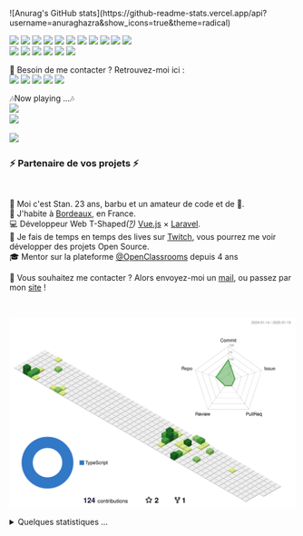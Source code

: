<p>
![Anurag's GitHub stats](https://github-readme-stats.vercel.app/api?username=anuraghazra&show_icons=true&theme=radical)

  <p>
    <img src="https://img.shields.io/badge/-Visual%20Studio%20Code-23A9F2?style=flat-square&logo=Visual%20Studio%20Code&logoColor=white"/>
    <img src="https://img.shields.io/badge/-Github-181717?style=flat-square&logo=GitHub&logoColor=white"/>
    <img src="https://img.shields.io/badge/-Git-F44D27?style=flat-square&logo=Git&logoColor=white"/>
    <img src="https://img.shields.io/badge/-NPM-CB3837?style=flat-square&logo=NPM&logoColor=white"/>
    <img src="https://img.shields.io/badge/-Apache-D22128?style=flat-square&logo=Apache&logoColor=white"/>
    <img src="https://img.shields.io/badge/-Trello-0079BF?style=flat-square&logo=Trello&logoColor=white"/>
    <img src="https://img.shields.io/badge/-Slack-E01563?style=flat-square&logo=Slack&logoColor=white"/>
    <img src="https://img.shields.io/badge/-Sketch-FA6400?style=flat-square&logo=Sketch&logoColor=white"/>
    <img src="https://img.shields.io/badge/-MySQL-F29111?style=flat-square&logo=MySQL&logoColor=white"/>
    <img src="https://img.shields.io/badge/-Insomnia-5849BE?style=flat-square&logo=Insomnia&logoColor=white"/>
    <img src="https://img.shields.io/badge/-Notion-000000?style=flat-square&logo=Notion&logoColor=white"/><br/>
    <img src="https://img.shields.io/badge/-Laravel-F55247?style=flat-square&logo=Laravel&logoColor=white"/>
    <img src="https://img.shields.io/badge/-ESLint-4B32C3?style=flat-square&logo=ESLint&logoColor=white"/>
    <img src="https://img.shields.io/badge/-HTML5-E34F26?style=flat-square&logo=HTML5&logoColor=white"/>
    <img src="https://img.shields.io/badge/redis-%23DD0031.svg?style=for-the-badge&logo=redis&logoColor=white"/>
    <img src="https://img.shields.io/badge/-Debian-A80030?style=flat-square&logo=Debian&logoColor=white"/>
    <img src="https://img.shields.io/badge/MongoDB-%234ea94b.svg?style=for-the-badge&logo=mongodb&logoColor=white"/>
  </p>
</p>
<p>
  📣 Besoin de me contacter ? Retrouvez-moi ici :<br/>
  <a href="mailto:contact@daniels-roth-stan.fr?subject=[GitHub]%20🔥%20Prise%20de%20contact&body=Bonjour%20Stan%2C%0A%0AJe%20viens%20vers%20toi%20aujourd%27hui%20apr%C3%A8s%20avoir%20vu%20ton%20profil%20GitHub%20pour%20..."><img src="https://img.shields.io/badge/e‑mail-D14836.svg?style=for-the-badge&logo=GMail&logoColor=white"/></a>
  <a href="https://instagram.com/mrstandu33"><img src="https://img.shields.io/badge/instagram-E4405F.svg?style=for-the-badge&logo=instagram&logoColor=white"/></a>
  <a href="https://twitch.tv/mrstandu33"><img src="https://img.shields.io/badge/twitch-9146FF.svg?style=for-the-badge&logo=twitch&logoColor=white"/></a>
  <a href="https://linkedin.com/in/stan-daniels-roth-278478127"><img src="https://img.shields.io/badge/linkedin-0077B5.svg?style=for-the-badge&logo=linkedin&logoColor=white"/></a>
  <a href="https://twitter.com/mrstandu33"><img src="https://img.shields.io/badge/twitter-1DA1F2.svg?style=for-the-badge&logo=twitter&logoColor=white"/></a>
</p>
<p>
  🎶Now playing ...🎶<br/>
  <a href="http://spotify-informer.daniels-roth-stan.fr/">
    <img height="75" src="http://spotify-informer.daniels-roth-stan.fr/api"/>
  </a><br/>
  <a href="https://github.com/MrStanDu33/spotify-informer"><img src="https://img.shields.io/badge/built%20with%20MrStanDu33%2Fspotify‑informer-1ED760.svg?style=flat-square&logo=spotify&logoColor=white"/></a><br/>
</p>

<img src="http://views.whatilearened.today/views/github/MrStanDu33/views.svg"/>
<h3>⚡️ Partenaire de vos projets ⚡️</h3><br/>
<p>
  🧔 Moi c'est <bold>Stan</bold>. 23 ans, barbu et un amateur de code et de 🍺.<br/>
  💼 J'habite à <a href="https://www.google.com/maps?q=bordeaux">Bordeaux</a>, en France.<br/>
  💻 Développeur Web <bold>T-Shaped</bold><em>(<a href="https://letslearnabout.net/blog/what-it-is-a-t-shaped-developer-and-why-you-should-be-one">?</a>)</em> <bold><a href="https://vuejs.org">Vue.js</a></bold> × <bold><a href="https://laravel.com">Laravel</a></bold>.<br/>
  🎥 Je fais de temps en temps des lives sur <a href="https://twitch.tv/mrstandu33">Twitch</a>, vous pourrez me voir développer des projets Open Source. <br/>
  🎓 Mentor sur la plateforme <a href="https://github.com/OpenClassrooms">@OpenClassrooms</a> depuis 4 ans
</p>
<p>
  🔗 Vous souhaitez me contacter ? Alors envoyez-moi un <a href="mailto:contact@daniels-roth-stan.fr?subject=[GitHub]%20🔥%20Prise%20de%20contact&body=Bonjour%20Stan%2C%0A%0AJe%20viens%20vers%20toi%20aujourd%27hui%20apr%C3%A8s%20avoir%20vu%20ton%20profil%20GitHub%20pour%20...">mail</a>, ou passez par mon <a href="https://daniels-roth-stan.fr">site</a> !
</p><br/>

![](./profile-3d-contrib/profile-green-animate.svg)

<details>
  <summary>Quelques statistiques ...</summary><br/>

<!--START_SECTION:waka-->
![Code Time](http://img.shields.io/badge/Code%20Time-2%2C357%20hrs%207%20mins-blue)

![Profile Views](http://img.shields.io/badge/Profile%20Views-0-blue)

**🐱 My GitHub Data** 

> 📦 617.8 kB Used in GitHub's Storage 
 > 
> 🏆 0 Contributions in the Year 2025
 > 
> 🚫 Not Opted to Hire
 > 
> 📜 18 Public Repositories 
 > 
> 🔑 41 Private Repositories 
 > 
**I'm an Early 🐤** 

```text
🌞 Morning                1244 commits        ████░░░░░░░░░░░░░░░░░░░░░   16.54 % 
🌆 Daytime                2671 commits        █████████░░░░░░░░░░░░░░░░   35.51 % 
🌃 Evening                3329 commits        ███████████░░░░░░░░░░░░░░   44.26 % 
🌙 Night                  278 commits         █░░░░░░░░░░░░░░░░░░░░░░░░   03.70 % 
```
📅 **I'm Most Productive on Sunday** 

```text
Monday                   812 commits         ███░░░░░░░░░░░░░░░░░░░░░░   10.80 % 
Tuesday                  1196 commits        ████░░░░░░░░░░░░░░░░░░░░░   15.90 % 
Wednesday                1119 commits        ████░░░░░░░░░░░░░░░░░░░░░   14.88 % 
Thursday                 833 commits         ███░░░░░░░░░░░░░░░░░░░░░░   11.07 % 
Friday                   586 commits         ██░░░░░░░░░░░░░░░░░░░░░░░   07.79 % 
Saturday                 1197 commits        ████░░░░░░░░░░░░░░░░░░░░░   15.91 % 
Sunday                   1779 commits        ██████░░░░░░░░░░░░░░░░░░░   23.65 % 
```


📊 **This Week I Spent My Time On** 

```text
🕑︎ Time Zone: Africa/Cairo

💬 Programming Languages: 
TypeScript               9 hrs 37 mins       █████████████████░░░░░░░░   67.75 % 
JavaScript               2 hrs 48 mins       █████░░░░░░░░░░░░░░░░░░░░   19.80 % 
Other                    34 mins             █░░░░░░░░░░░░░░░░░░░░░░░░   04.04 % 
JSON                     34 mins             █░░░░░░░░░░░░░░░░░░░░░░░░   03.99 % 
YAML                     25 mins             █░░░░░░░░░░░░░░░░░░░░░░░░   03.02 % 

🔥 Editors: 
VS Code                  14 hrs 12 mins      █████████████████████████   100.00 % 

💻 Operating System: 
Windows                  14 hrs 12 mins      █████████████████████████   100.00 % 
```

**I Mostly Code in JavaScript** 

```text
JavaScript               28 repos            ███████████░░░░░░░░░░░░░░   44.44 % 
TypeScript               26 repos            ██████████░░░░░░░░░░░░░░░   41.27 % 
HTML                     5 repos             ██░░░░░░░░░░░░░░░░░░░░░░░   07.94 % 
CSS                      1 repo              ░░░░░░░░░░░░░░░░░░░░░░░░░   01.59 % 
Kotlin                   1 repo              ░░░░░░░░░░░░░░░░░░░░░░░░░   01.59 % 
```




 Last Updated on 16/01/2025 00:11:41 UTC
<!--END_SECTION:waka-->
</details>
